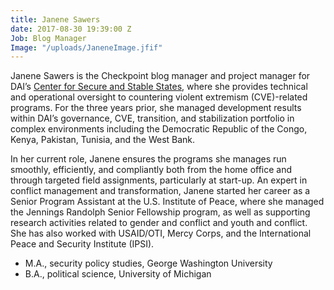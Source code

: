 ```yaml
---
title: Janene Sawers
date: 2017-08-30 19:39:00 Z
Job: Blog Manager
Image: "/uploads/JaneneImage.jfif"
---
```


Janene Sawers is the Checkpoint blog manager and project manager for DAI’s [Center for Secure and Stable States](https://www.dai.com/our-work/solutions/fragile-states), where she provides technical and operational oversight to countering violent extremism (CVE)-related programs. For the three years prior, she managed development results within DAI’s governance, CVE, transition, and stabilization portfolio in complex environments including the Democratic Republic of the Congo, Kenya, Pakistan, Tunisia, and the West Bank. 

<!--more-->

In her current role, Janene ensures the programs she manages run smoothly, efficiently, and compliantly both from the home office and through targeted field assignments, particularly at start-up. An expert in conflict management and transformation, Janene started her career as a Senior Program Assistant at the U.S. Institute of Peace, where she managed the Jennings Randolph Senior Fellowship program, as well as supporting research activities related to gender and conflict and youth and conflict. She has also worked with USAID/OTI, Mercy Corps, and the International Peace and Security Institute (IPSI).

* M.A., security policy studies, George Washington University
* B.A., political science, University of Michigan